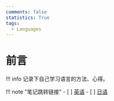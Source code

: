 ```yaml
---
comments: false
statistics: True
tags:
  - Languages
---
```


# 前言
!!! info
    记录下自己学习语言的方法、心得。


!!! note "笔记跳转链接"
    - [ ] [英语](English.md)
    - [ ] [日语](Japanese.md)